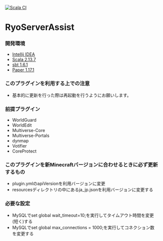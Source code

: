 [![Scala CI](https://github.com/ryo-server-developer/RyoServerAssist/actions/workflows/scala.yml/badge.svg)](https://github.com/ryo-server-developer/RyoServerAssist/actions/workflows/scala.yml)
# RyoServerAssist

### 開発環境

- [Intellij IDEA](https://www.jetbrains.com/ja-jp/idea/)
- [Scala 2.13.7](https://www.scala-lang.org/download/2.13.7.html)
- [sbt 1.6.1](https://www.scala-sbt.org/1.x/docs/Setup.html)
- [Paper 1.17.1](https://papermc.io/downloads)

### このプラグインを利用する上での注意

- 基本的に更新を行った際は再起動を行うようにお願いします。

### 前提プラグイン

- WorldGuard
- WorldEdit
- Multiverse-Core
- Multiverse-Portals
- dynmap
- Votifier
- CoreProtect

### このプラグインを新Minecraftバージョンに合わせるときに必ず更新するもの

- plugin.ymlのapiVersionを利用バージョンに変更
- resourcesディレクトリの中にあるja_jp.jsonを利用バージョンに変更する

### 必要な設定

- MySQLでset global wait_timeout=10;を実行してタイムアウト時間を変更(短く)する
- MySQLでset global max_connections = 1000;を実行してコネクション数を変更する

